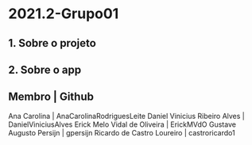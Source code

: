 # 2021.2-Grupo01

## 1. Sobre o projeto

## 2. Sobre o app



Membro | Github
---------------
Ana Carolina | AnaCarolinaRodriguesLeite
Daniel Vinicius Ribeiro Alves | DanielViniciusAlves
Erick Melo Vidal de Oliveira | ErickMVdO
Gustave Augusto Persijn | gpersijn
Ricardo de Castro Loureiro | castroricardo1
